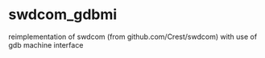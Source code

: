 # swdcom_gdbmi
reimplementation of swdcom (from github.com/Crest/swdcom) with use of gdb machine interface

